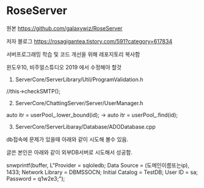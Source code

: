# RoseServer

원본
https://github.com/galaxywiz/RoseServer

저자 블로그
https://rosagigantea.tistory.com/591?category=617834



서버프로그래밍 학습 및 코드 개선을 위해 레포지토리 복사함


윈도우10, 비주얼스튜디오 2019 에서 수정해야 할것
1. ServerCore/ServerLibrary/Util/ProgramValidation.h

 //this->checkSMTP();
 
 
2. ServerCore/ChattingServer/Server/UserManager.h

auto itr = userPool_.lower_bound(id); -> auto itr = userPool_.find(id);


3. ServerCore/ServerLibaray/Database/ADODatabase.cpp

db접속에 문제가 있을때 아래와 같이 시도해 볼수 있음.

글쓴 본인은 아래와 같이 외부DB서버로 시도해서 성공함.

snwprintf(buffer, L"Provider = sqloledb; Data Source = (도메인이름또는ip), 1433; Network Library = DBMSSOCN; Initial Catalog = TestDB; User ID = sa; Password = q1w2e3;");
    
